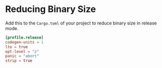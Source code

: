 # Reducing Binary Size

Add this to the `Cargo.toml` of your project to reduce binary size in release mode.
```toml
[profile.release]
codegen-units = 1
lto = true
opt-level = "z"
panic = "abort"
strip = true
```